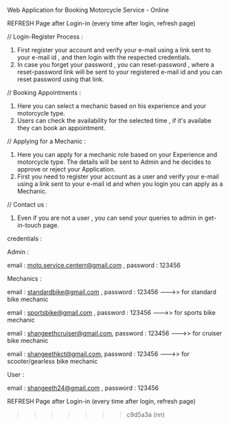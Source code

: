 Web Application for Booking Motorcycle Service - Online
  
REFRESH Page after Login-in (every time after login, refresh page)

// Login-Register Process :

1. First register your account and verify your e-mail using a link sent to your e-mail id , and then login with the respected credentials.
2. In case you forget your password , you can reset-password , where a reset-password link will be sent to your registered e-mail id and you can reset password using that link.

// Booking Appointments :

1. Here you can select a mechanic based on his experience and your motorcycle type.
2. Users can check the availability for the selected time , if it's availabe they can book an appointment.

// Applying for a Mechanic :

1. Here you can apply for a mechanic role based on your Experience and motorcycle type. The details will be sent to Admin and he decides to approve or reject your Application.
2. First you need to register your account as a user and verify your e-mail using a link sent to your e-mail id and when you login you can apply as a Mechanic.

// Contact us :

1. Even if you are not a user , you can send your queries to admin in get-in-touch page.



credentials :

Admin :

email : moto.service.centerr@gmail.com , password : 123456

Mechanics :

email : standardbike@gmail.com ,         password : 123456 --->> for standard bike mechanic

email : sportsbike@gmail.com ,           password : 123456 --->> for sports bike mechanic

email : shangeethcruiser@gmail.com,      password : 123456 --->> for cruiser bike mechanic

email : shangeethkct@gmail.com,          password : 123456 --->> for scooter/gearless bike mechanic

User :

email : shangeeth24@gmail.com ,          password : 123456

REFRESH Page after Login-in (every time after login, refresh page)

> > > > > > > c9d5a3a (nn)
